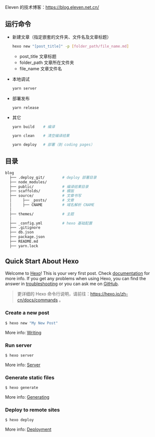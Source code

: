 Eleven 的技术博客：https://blog.eleven.net.cn/

## 运行命令

- 新建文章（指定嵌套的文件夹、文件名及文章标题）

  ```bash
  hexo new "[post_title]" -p [folder_path/file_name.md]
  ```

  - post_title  文章标题
  - folder_path 文章所在文件夹
  - file_name   文章文件名

- 本地调试

  ```bash
  yarn server
  ```

- 部署发布

  ```bash
  yarn release
  ```

- 其它

  ```bash
  yarn build    # 编译

  yarn clean    # 清空编译结果

  yarn deploy   # 部署（到 coding pages）
  ```

## 目录

```bash
blog
  ├── .deploy_git/        # deploy 部署目录
  ├── node_modules/
  ├── public/             # 编译结果目录
  ├── scaffolds/          # 模版
  ├── source/             # 文章书写
  │     ├── _posts/       # 文章
  │     ├── CNAME         # 域名解析 CNAME
  │
  ├── themes/             # 主题
  │
  ├── _config.yml         # hexo 基础配置
  ├── .gitignore 
  ├── db.json
  ├── package.json
  ├── README.md
  ├── yarn.lock
```

## Quick Start About Hexo

Welcome to [Hexo](https://hexo.io/)! This is your very first post. Check [documentation](https://hexo.io/docs/) for more info. If you get any problems when using Hexo, you can find the answer in [troubleshooting](https://hexo.io/docs/troubleshooting.html) or you can ask me on [GitHub](https://github.com/hexojs/hexo/issues).

> 更详细的 Hexo 命令行说明，请前往：https://hexo.io/zh-cn/docs/commands 。

### Create a new post

``` bash
$ hexo new "My New Post"
```

More info: [Writing](https://hexo.io/docs/writing.html)

### Run server

``` bash
$ hexo server
```

More info: [Server](https://hexo.io/docs/server.html)

### Generate static files

``` bash
$ hexo generate
```

More info: [Generating](https://hexo.io/docs/generating.html)

### Deploy to remote sites

``` bash
$ hexo deploy
```

More info: [Deployment](https://hexo.io/docs/one-command-deployment.html)
